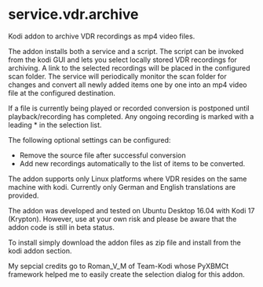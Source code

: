 # service.vdr.archive

Kodi addon to archive VDR recordings as mp4 video files.

The addon installs both a service and a script. The script can be 
invoked from the kodi GUI and lets you select locally stored VDR 
recordings for archiving. A link to the selected recordings will be
placed in the configured scan folder. The service will periodically 
monitor the scan folder for changes and convert all newly added items 
one by one into an mp4 video file at the configured destination.

If a file is currently being played or recorded conversion is postponed 
until playback/recording has completed. Any ongoing recording is marked 
with a leading * in the selection list.

The following optional settings can be configured:
- Remove the source file after successful conversion
- Add new recordings automatically to the list of items to be converted.

The addon supports only Linux platforms where VDR resides on the same
machine with kodi. Currently only German and English translations are
provided.

The addon was developed and tested on Ubuntu Desktop 16.04 with Kodi 17 
(Krypton). However, use at your own risk and please be aware that the 
addon code is still in beta status.

To install simply download the addon files as zip file and install from
the kodi addon section.

My sepcial credits go to Roman_V_M of Team-Kodi whose PyXBMCt framework 
helped me to easily create the selection dialog for this addon.
